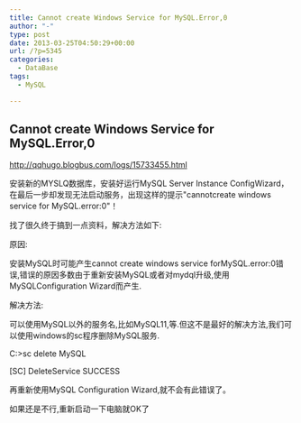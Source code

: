 ```yaml
---
title: Cannot create Windows Service for MySQL.Error,0
author: "-"
type: post
date: 2013-03-25T04:50:29+00:00
url: /?p=5345
categories:
  - DataBase
tags:
  - MySQL

---
```

## Cannot create Windows Service for MySQL.Error,0
http://qqhugo.blogbus.com/logs/15733455.html
  
安装新的MYSLQ数据库，安装好运行MySQL Server Instance ConfigWizard，在最后一步却发现无法启动服务，出现这样的提示"cannotcreate windows service for MySQL.error:0"！
  
找了很久终于搞到一点资料，解决方法如下: 
  
原因: 
  
安装MySQL时可能产生cannot create windows service forMySQL.error:0错误,错误的原因多数由于重新安装MySQL或者对mydql升级,使用MySQLConfiguration Wizard而产生.
  
解决方法: 
  
可以使用MySQL以外的服务名,比如MySQL11,等.但这不是最好的解决方法,我们可以使用windows的sc程序删除MySQL服务.
  
C:>sc delete MySQL
  
[SC] DeleteService SUCCESS
  
再重新使用MySQL Configuration Wizard,就不会有此错误了。
  
如果还是不行,重新启动一下电脑就OK了